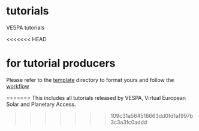 # tutorials
VESPA tutorials

<<<<<<< HEAD
# for tutorial producers

Please refer to the 
[template](https://github.com/epn-vespa/tutorials/tree/master/template) 
directory to format yours and follow the [workflow](workflow.md) 

=======
This includes all tutorials released by VESPA, Virtual European Solar and Planetary Access.
>>>>>>> 109c31a564518663dd0fd1af997b3c3a3fc0addd
